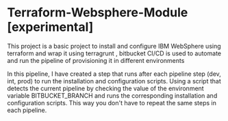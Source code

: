 # Terraform-Websphere-Module [experimental]
This project is a basic project to install and configure IBM WebSphere using terraform and wrap it using terragrunt , bitbucket CI/CD is used to automate and run the pipeline of provisioning it in different environments 


In this pipeline, I have created a step that runs after each pipeline step (dev, int, prod) to run the installation and configuration scripts. Using a script that detects the current pipeline by checking the value of the environment variable BITBUCKET_BRANCH and runs the corresponding installation and configuration scripts. This way you don't have to repeat the same steps in each pipeline.
